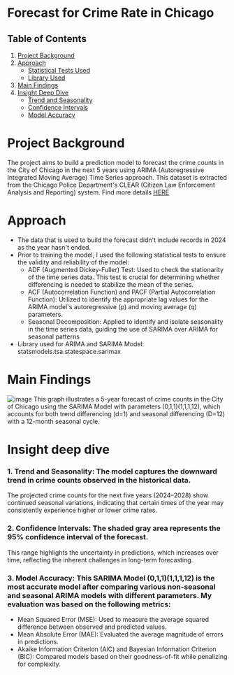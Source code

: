 # Forecast for Crime Rate in Chicago
## Table of Contents
1. [Project Background](#project-background)
2. [Approach](#approach)
    - [Statistical Tests Used](#statistical-tests-used)
    - [Library Used](#library-used)
3. [Main Findings](#main-findings)
4. [Insight Deep Dive](#insight-deep-dive)
    - [Trend and Seasonality](#1-trend-and-seasonality)
    - [Confidence Intervals](#2-confidence-intervals)
    - [Model Accuracy](#3-model-accuracy)

# Project Background
The project aims to build a prediction model to forecast the crime counts in the City of Chicago in the next 5 years using ARIMA (Autoregressive Integrated Moving Average) Time Series approach. This dataset is extracted from the Chicago Police Department's CLEAR (Citizen Law Enforcement Analysis and Reporting) system. Find more details [HERE](https://catalog.data.gov/dataset/crimes-one-year-prior-to-present)

# Approach
- The data that is used to build the forecast didn't include records in 2024 as the year hasn't ended.
- Prior to training the model, I used the following statistical tests to ensure the validity and reliability of the model:
    - ADF (Augmented Dickey-Fuller) Test: Used to check the stationarity of the time series data. This test is crucial for determining whether differencing is needed to stabilize the mean of the series.
    - ACF (Autocorrelation Function) and PACF (Partial Autocorrelation Function): Utilized to identify the appropriate lag values for the ARIMA model's autoregressive (p) and moving average (q) parameters.
    - Seasonal Decomposition: Applied to identify and isolate seasonality in the time series data, guiding the use of SARIMA over ARIMA for seasonal patterns
- Library used for ARIMA and SARIMA Model: statsmodels.tsa.statespace.sarimax
  
# Main Findings
![image](https://github.com/user-attachments/assets/556d76ce-fdff-43dc-a04f-0a673c87917b)
This graph illustrates a 5-year forecast of crime counts in the City of Chicago using the SARIMA Model with parameters (0,1,1)(1,1,1,12), which accounts for both trend differencing (d=1) and seasonal differencing (D=12) with a 12-month seasonal cycle. 

# Insight deep dive
### 1. Trend and Seasonality: The model captures the downward trend in crime counts observed in the historical data.
The projected crime counts for the next five years (2024–2028) show continued seasonal variations, indicating that certain times of the year may consistently experience higher or lower crime rates.
### 2. Confidence Intervals: The shaded gray area represents the 95% confidence interval of the forecast.
This range highlights the uncertainty in predictions, which increases over time, reflecting the inherent challenges in long-term forecasting.
### 3. Model Accuracy: This SARIMA Model (0,1,1)(1,1,1,12) is the most accurate model after comparing various non-seasonal and seasonal ARIMA models with different parameters. My evaluation was based on the following metrics:
   - Mean Squared Error (MSE): Used to measure the average squared difference between observed and predicted values.
   - Mean Absolute Error (MAE): Evaluated the average magnitude of errors in predictions.
   - Akaike Information Criterion (AIC) and Bayesian Information Criterion (BIC): Compared models based on their goodness-of-fit while penalizing for complexity.
